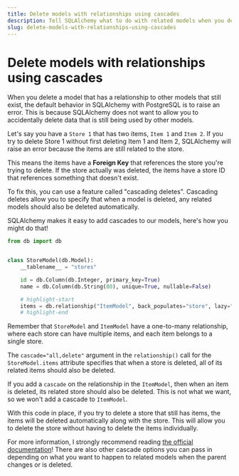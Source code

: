 ```yaml
---
title: Delete models with relationships using cascades
description: Tell SQLAlchemy what to do with related models when you delete the parent.
slug: delete-models-with-relationships-using-cascades
---
```


# Delete models with relationships using cascades

When you delete a model that has a relationship to other models that still exist, the default behavior in SQLAlchemy with PostgreSQL is to raise an error. This is because SQLAlchemy does not want to allow you to accidentally delete data that is still being used by other models.

Let's say you have a `Store 1` that has two items, `Item 1` and `Item 2`. If you try to delete Store 1 without first deleting Item 1 and Item 2, SQLAlchemy will raise an error because the items are still related to the store.

This means the items have a **Foreign Key** that references the store you're trying to delete. If the store actually was deleted, the items have a store ID that references something that doesn't exist.

To fix this, you can use a feature called "cascading deletes". Cascading deletes allow you to specify that when a model is deleted, any related models should also be deleted automatically.

SQLAlchemy makes it easy to add cascades to our models, here's how you might do that!

```python title="models/store.py"
from db import db


class StoreModel(db.Model):
    __tablename__ = "stores"

    id = db.Column(db.Integer, primary_key=True)
    name = db.Column(db.String(80), unique=True, nullable=False)

    # highlight-start
    items = db.relationship("ItemModel", back_populates="store", lazy="dynamic", cascade="all, delete")
    # highlight-end
```

Remember that `StoreModel` and `ItemModel` have a one-to-many relationship, where each store can have multiple items, and each item belongs to a single store.

The `cascade="all,delete"` argument in the `relationship()` call for the `StoreModel.items` attribute specifies that when a store is deleted, all of its related items should also be deleted.

If you add a `cascade` on the relationship in the `ItemModel`, then when an item is deleted, its related store should also be deleted. This is not what we want, so we won't add a cascade to `ItemModel`.

With this code in place, if you try to delete a store that still has items, the items will be deleted automatically along with the store. This will allow you to delete the store without having to delete the items individually.

For more information, I strongly recommend reading [the official documentation](https://docs.sqlalchemy.org/en/20/orm/cascades.html#delete)! There are also other cascade options you can pass in depending on what you want to happen to related models when the parent changes or is deleted.